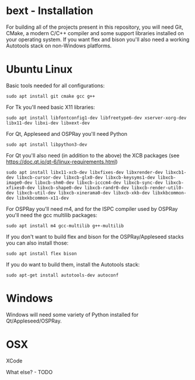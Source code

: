 # bext - Installation

For building all of the projects present in this repository, you will need Git, CMake, a modern C/C++ compiler and some support libraries installed on your operating system.  If you want flex and bison you'll also need a working Autotools stack on non-Windows platforms.

# Ubuntu Linux

Basic tools needed for all configurations:
```
sudo apt install git cmake gcc g++
```

For Tk you'll need basic X11 libraries:
```
sudo apt install libfontconfig1-dev libfreetype6-dev xserver-xorg-dev libx11-dev libxi-dev libxext-dev
```

For Qt, Appleseed and OSPRay you'll need Python
```
sudo apt install libpython3-dev
```

For Qt you'll also need (in addition to the above) the XCB packages (see https://doc.qt.io/qt-6/linux-requirements.html)
```
sudo apt install libx11-xcb-dev libxfixes-dev libxrender-dev libxcb1-dev libxcb-cursor-dev libxcb-glx0-dev libxcb-keysyms1-dev libxcb-image0-dev libxcb-shm0-dev libxcb-icccm4-dev libxcb-sync-dev libxcb-xfixes0-dev libxcb-shape0-dev libxcb-randr0-dev libxcb-render-util0-dev libxcb-util-dev libxcb-xinerama0-dev libxcb-xkb-dev libxkbcommon-dev libxkbcommon-x11-dev
```

For OSPRay you'll need m4, and for the ISPC compiler used by OSPRay you'll need the gcc multilib packages:
```
sudo apt install m4 gcc-multilib g++-multilib
```

If you don't want to build flex and bison for the OSPRay/Appleseed stacks you can also install those:
```
sudo apt install flex bison
```

If you do want to build them, install the Autotools stack:
```
sudo apt-get install autotools-dev autoconf
```

# Windows

Windows will need some variety of Python installed for Qt/Appleseed/OSPRay.

# OSX

XCode

What else? - TODO

